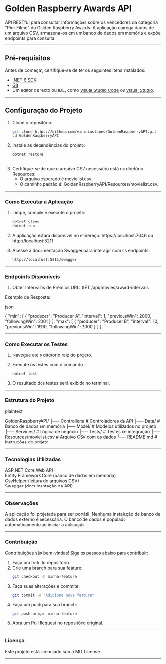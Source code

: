 # Golden Raspberry Awards API

API RESTful para consultar informações sobre os vencedores da categoria "Pior Filme" do Golden Raspberry Awards. A aplicação carrega dados de um arquivo CSV, armazena-os em um banco de dados em memória e expõe endpoints para consulta.

---

## **Pré-requisitos**

Antes de começar, certifique-se de ter os seguintes itens instalados:

- [.NET 6 SDK](https://dotnet.microsoft.com/download/dotnet/6.0)
- [Git](https://git-scm.com/)
- Um editor de texto ou IDE, como [Visual Studio Code](https://code.visualstudio.com/) ou [Visual Studio](https://visualstudio.microsoft.com/).

---

## **Configuração do Projeto**

1. Clone o repositório:
   ```bash
   git clone https://github.com/viniciuslopes/GoldenRaspberryAPI.git
   cd GoldenRaspberryAPI

2. Instale as dependências do projeto:
   ```bash
   dotnet restore
  

3. Certifique-se de que o arquivo CSV necessário está no diretório Resources:
    - O arquivo esperado é movielist.csv.<br/>
    - O caminho padrão é: GoldenRaspberryAPI/Resources/movielist.csv.
---

### Como Executar a Aplicação

1. Limpe, compile e execute o projeto:
   ```bash
   dotnet clean
   dotnet run

2. A aplicação estará disponível no endereço:
   https://localhost:7046 ou http://localhost:5211

4. Acesse a documentação Swagger para interagir com os endpoints:
   ```bash
   http://localhost:5211/swagger
---

### Endpoints Disponíveis
1. Obter Intervalos de Prêmios
URL: GET /api/movies/award-intervals

Exemplo de Resposta:

json

{
  "min": [
    {
      "producer": "Producer A",
      "interval": 1,
      "previousWin": 2000,
      "followingWin": 2001
    }
  ],
  "max": [
    {
      "producer": "Producer B",
      "interval": 10,
      "previousWin": 1990,
      "followingWin": 2000
    }
  ]
}

---

### Como Executar os Testes
1. Navegue até o diretório raiz do projeto.

2. Execute os testes com o comando:
   ```bash
   dotnet test

3. O resultado dos testes será exibido no terminal.

---

### Estrutura do Projeto

plaintext

GoldenRaspberryAPI/
├── Controllers/               # Controladores da API
├── Data/                      # Banco de dados em memória
├── Model/                     # Modelos utilizados no projeto
├── Services/                  # Lógica de negócio
├── Tests/                     # Testes de integração
├── Resources/movielist.csv    # Arquivo CSV com os dados
└── README.md                  # Instruções do projeto

---

### Tecnologias Utilizadas
   ASP.NET Core Web API<br/>
   Entity Framework Core (banco de dados em memória)<br/>
   CsvHelper (leitura de arquivos CSV)<br/>
   Swagger (documentação da API)

---

### Observações
   A aplicação foi projetada para ser portátil. Nenhuma instalação de banco de dados externo é necessária.
   O banco de dados é populado automaticamente ao iniciar a aplicação.

---

### Contribuição
   Contribuições são bem-vindas! Siga os passos abaixo para contribuir:

1. Faça um fork do repositório.
2. Crie uma branch para sua feature:
   ```bash
   git checkout -b minha-feature

3. Faça suas alterações e commite:
   ```bash
   git commit -m "Adiciona nova feature"

4. Faça um push para sua branch:
   ```bash
   git push origin minha-feature

5. Abra um Pull Request no repositório original.

---

### Licença
Este projeto está licenciado sob a MIT License.

---
